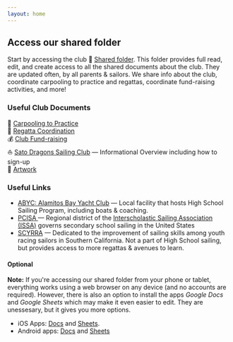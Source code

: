 ```yaml
---
layout: home
---
```


## Access our shared folder

Start by accessing the club :file_folder: <a href="https://drive.google.com/drive/folders/0B7xS-e7S036gT0QzNGpURHl4LTA" rel="nofollow" target="_blank">Shared folder</a>. This folder provides full read, edit, and create access to all the shared documents about the club. They are updated often, by all parents & sailors.  We share info about the club, coordinate carpooling to practice and regattas, coordinate fund-raising activities, and more!


### Useful Club Documents

:car:  <a href="https://docs.google.com/spreadsheets/d/1eAKhzrFJqeELLPXLTx84JusSXgjkApFhgV6kSe_g7yA/edit#gid=0" rel="nofollow" target="_blank">Carpooling to Practice</a><br>
:triangular_flag_on_post: <a href="https://drive.google.com/drive/folders/0B1BmCT4HlfrzUXkxQnRhcFU4N1k" rel="nofollow" target="_blank">Regatta Coordination</a><br>
:moneybag: <a href="https://drive.google.com/drive/folders/0B1BmCT4HlfrzQXNLNGlhVExGbzg" rel="nofollow" target="_blank">Club Fund-raising</a><br>
:sailboat: <a href="https://docs.google.com/document/d/1r6rolxUriRyGGoCFj3L0xZI5NrpF6LRfX-YenjhCK1U/edit" rel="nofollow" target="_blank">Sato Dragons Sailing Club</a> — Informational Overview including how to sign-up<br>
:art: <a href="https://drive.google.com/drive/folders/0B1BmCT4HlfrzVUF1TVdYdkxsaUk" rel="nofollow" target="_blank">Artwork</a><br>


### Useful Links

-  [ABYC: Alamitos Bay Yacht Club](https://abyc.org/high-school-sailing/high-school) — Local facility that hosts High School Sailing Program, including boats & coaching.
-  [PCISA ](https://pcisa.hssailing.org/schedule/socal/2017/2018/socal) — Regional district of the [Interscholastic Sailing Association (ISSA)](https://hssailing.org/) governs secondary school sailing in the United States
-  [SCYRRA](http://www.scyyra.org) — Dedicated to the improvement of sailing skills among youth racing sailors in Southern California.  Not a part of High School sailing, but provides access to more regattas & avenues to learn.


####  Optional

**Note:** If you're accessing our shared folder from your phone or tablet, everything works using a web browser on any device (and no accounts are required).  However, there is also an option to install the apps _Google Docs_ and _Google Sheets_ which may make it even easier to edit. They are unessesary, but it gives you more options.

-   iOS Apps: [Docs](https://itunes.apple.com/app/apple-store/id842842640?pt=9008&ct=docs_hc&mt=8) and [Sheets](https://itunes.apple.com/us/app/google-sheets/id842849113?mt%3D8).
-   Android apps: [Docs](https://play.google.com/store/apps/details?id=com.google.android.apps.docs.editors.docs)  and [Sheets](https://play.google.com/store/apps/details?id=com.google.android.apps.docs.editors.sheets)
